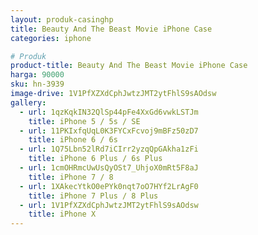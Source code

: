 ```yaml
---
layout: produk-casinghp
title: Beauty And The Beast Movie iPhone Case
categories: iphone

# Produk
product-title: Beauty And The Beast Movie iPhone Case
harga: 90000
sku: hn-3939
image-drive: 1V1PfXZXdCphJwtzJMT2ytFhlS9sAOdsw
gallery:
  - url: 1qzKqkIN32QlSp44pFe4XxGd6vwkLSTJm
    title: iPhone 5 / 5s / SE
  - url: 11PKIxfqUqL0K3FYCxFcvoj9mBFz50zD7
    title: iPhone 6 / 6s
  - url: 1Q75Lbn52lRd7iCIrr2yzqQpGAkha1zFi
    title: iPhone 6 Plus / 6s Plus
  - url: 1cmOHRmcUwUsQyOSt7_UhjoX0mRt5F8aJ
    title: iPhone 7 / 8
  - url: 1XAkecYtkO0ePYk0nqt7oO7HYf2LrAgF0
    title: iPhone 7 Plus / 8 Plus
  - url: 1V1PfXZXdCphJwtzJMT2ytFhlS9sAOdsw
    title: iPhone X
---
```


